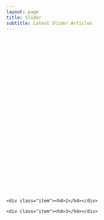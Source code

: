 ```yaml
---
layout: page
title: Slider
subtitle: Latest Slider Articles
---
```


<!-- publish0x slider articles -->
<div class="owl-carousel owl-theme">
    <div class="item">
        <h4>
            <div class="iframely-embed"><div class="iframely-responsive" style="padding-bottom: 56.0166%; padding-top: 120px;"><a href="https://www.publish0x.com/tomoyan/brave-rewards-no-brave-ad-notifications-fix-windows-10-xdjznv" data-iframely-url="//cdn.iframe.ly/YRXsa7O"></a></div></div><script async src="//cdn.iframe.ly/embed.js" charset="utf-8"></script>
        </h4>
    </div>

    <div class="item"><h4>2</h4></div>

    <div class="item"><h4>3</h4></div>
</div>
